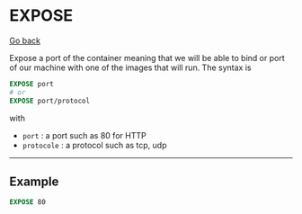 # EXPOSE

[Go back](..#most-used-instructions)

Expose a port of the container
meaning that we will be able to bind
or port of our machine with one of
the images that will run. The syntax is

```dockerfile
EXPOSE port
# or
EXPOSE port/protocol
```

with

* ``port`` : a port such as 80 for HTTP
* ``protocole`` : a protocol such as tcp, udp

<hr class="sl">

## Example

```dockerfile
EXPOSE 80
```